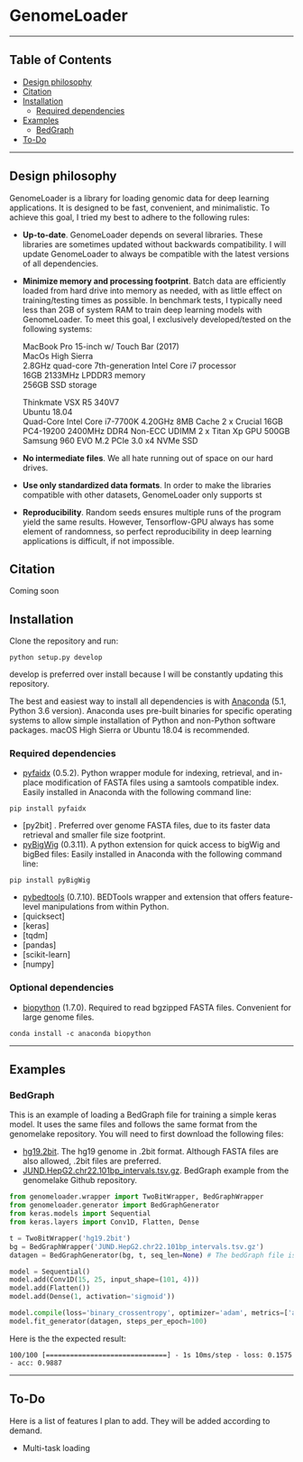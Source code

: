 # GenomeLoader

---

## Table of Contents
* [Design philosophy](#design-philosophy)
* [Citation](#citation)
* [Installation](#installation)
    * [Required dependencies](#required-dependencies)
* [Examples](#examples)
    * [BedGraph](#bedgraph)
* [To-Do](#to-do)

---

## Design philosophy
GenomeLoader is a library for loading genomic data for deep learning applications. It is designed to be fast, 
convenient, and minimalistic. To achieve this goal, I tried my best to adhere to the following rules:
* __Up-to-date__. GenomeLoader depends on several libraries. These libraries are sometimes updated without backwards 
compatibility. I will update GenomeLoader to always be compatible with the latest versions of all dependencies.
* __Minimize memory and processing footprint__. Batch data are efficiently loaded from hard drive into memory as needed,
 with as little effect on training/testing times as possible. In benchmark tests, I typically need less than 2GB of 
 system RAM to train deep learning models with GenomeLoader. To meet this goal, I exclusively developed/tested on the 
 following systems:
 
    MacBook Pro 15-inch w/ Touch Bar (2017)  
    MacOs High Sierra  
    2.8GHz quad-core 7th-generation Intel Core i7 processor        
    16GB 2133MHz LPDDR3 memory    
    256GB SSD storage    
    
    Thinkmate VSX R5 340V7    
    Ubuntu 18.04    
    Quad-Core Intel Core i7-7700K 4.20GHz 8MB Cache
    2 x Crucial 16GB PC4-19200 2400MHz DDR4 Non-ECC UDIMM
    2 x Titan Xp GPU
    500GB Samsung 960 EVO M.2 PCIe 3.0 x4 NVMe SSD

* __No intermediate files__. We all hate running out of space on our hard drives.
* __Use only standardized data formats__. In order to make the libraries compatible with other datasets, GenomeLoader 
only supports st
* __Reproducibility__. Random seeds ensures multiple runs of the program yield the same results. However, Tensorflow-GPU 
always has some element of randomness, so perfect reproducibility in deep learning applications is difficult, if not impossible.

## Citation

Coming soon

## Installation
Clone the repository and run:
```
python setup.py develop
```

develop is preferred over install because I will be constantly updating this repository.

The best and easiest way to install all dependencies is with [Anaconda](https://www.anaconda.com/) (5.1, Python 3.6 
version). Anaconda uses pre-built binaries for specific operating systems to allow simple installation of Python and 
non-Python software packages. macOS High Sierra or Ubuntu 18.04 is recommended.

### Required dependencies
* [pyfaidx](https://github.com/mdshw5/pyfaidx) (0.5.2). Python wrapper module for indexing, retrieval, and in-place 
modification of FASTA files using a samtools compatible index. Easily installed in Anaconda with the following command 
line:
```
pip install pyfaidx
```
* [py2bit] . Preferred over genome FASTA files, due to its faster data retrieval and smaller file size footprint.
* [pyBigWig](https://github.com/deeptools/pyBigWig) (0.3.11). A python extension for quick access to bigWig and bigBed 
files: Easily installed in Anaconda with the following command line:
```
pip install pyBigWig
```
* [pybedtools](https://daler.github.io/pybedtools/) (0.7.10). BEDTools wrapper and extension that offers feature-level 
manipulations from within Python.
* [quicksect]
* [keras]
* [tqdm]
* [pandas]
* [scikit-learn]
* [numpy]

### Optional dependencies
* [biopython](http://biopython.org/) (1.7.0). Required to read bgzipped FASTA files. Convenient for large genome files.
```
conda install -c anaconda biopython
```
---
## Examples

### BedGraph
This is an example of loading a BedGraph file for training a simple keras model. It uses the same files and follows the 
same format from the genomelake repository. You will need to first download the following files:
* [hg19.2bit](http://hgdownload.soe.ucsc.edu/goldenPath/hg19/bigZips/hg19.2bit). The hg19 genome in .2bit format. Although 
FASTA files are also allowed, .2bit files are preferred.
* [JUND.HepG2.chr22.101bp_intervals.tsv.gz](https://github.com/kundajelab/genomelake/raw/master/examples/JUND.HepG2.chr22.101bp_intervals.tsv.gz).
BedGraph example from the genomelake Github repository. 
```python
from genomeloader.wrapper import TwoBitWrapper, BedGraphWrapper
from genomeloader.generator import BedGraphGenerator
from keras.models import Sequential
from keras.layers import Conv1D, Flatten, Dense

t = TwoBitWrapper('hg19.2bit')
bg = BedGraphWrapper('JUND.HepG2.chr22.101bp_intervals.tsv.gz')
datagen = BedGraphGenerator(bg, t, seq_len=None) # The bedGraph file is already pre-sized to contain 101 bp intervals

model = Sequential()
model.add(Conv1D(15, 25, input_shape=(101, 4)))
model.add(Flatten())
model.add(Dense(1, activation='sigmoid'))

model.compile(loss='binary_crossentropy', optimizer='adam', metrics=['accuracy'])
model.fit_generator(datagen, steps_per_epoch=100)

```

Here is the the expected result:
```
100/100 [==============================] - 1s 10ms/step - loss: 0.1575 - acc: 0.9887
```

---

## To-Do
Here is a list of features I plan to add. They will be added according to demand.
* Multi-task loading
